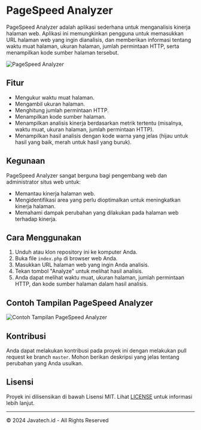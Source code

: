 # PageSpeed Analyzer

PageSpeed Analyzer adalah aplikasi sederhana untuk menganalisis kinerja halaman web. Aplikasi ini memungkinkan pengguna untuk memasukkan URL halaman web yang ingin dianalisis, dan memberikan informasi tentang waktu muat halaman, ukuran halaman, jumlah permintaan HTTP, serta menampilkan kode sumber halaman tersebut.

![PageSpeed Analyzer](https://i.ibb.co/B3H0Vg7/pagespeed.png)

## Fitur

- Mengukur waktu muat halaman.
- Mengambil ukuran halaman.
- Menghitung jumlah permintaan HTTP.
- Menampilkan kode sumber halaman.
- Menampilkan analisis kinerja berdasarkan metrik tertentu (misalnya, waktu muat, ukuran halaman, jumlah permintaan HTTP).
- Menampilkan hasil analisis dengan kode warna yang jelas (hijau untuk hasil yang baik, merah untuk hasil yang buruk).

## Kegunaan

PageSpeed Analyzer sangat berguna bagi pengembang web dan administrator situs web untuk:

- Memantau kinerja halaman web.
- Mengidentifikasi area yang perlu dioptimalkan untuk meningkatkan kinerja halaman.
- Memahami dampak perubahan yang dilakukan pada halaman web terhadap kinerja.

## Cara Menggunakan

1. Unduh atau klon repository ini ke komputer Anda.
2. Buka file `index.php` di browser web Anda.
3. Masukkan URL halaman web yang ingin Anda analisis.
4. Tekan tombol "Analyze" untuk melihat hasil analisis.
5. Anda dapat melihat waktu muat, ukuran halaman, jumlah permintaan HTTP, dan kode sumber halaman dalam hasil analisis.

## Contoh Tampilan PageSpeed Analyzer

![Contoh Tampilan PageSpeed Analyzer](https://i.ibb.co/vh3c585/pagespeed2.png)

## Kontribusi

Anda dapat melakukan kontribusi pada proyek ini dengan melakukan pull request ke branch `master`. Mohon berikan deskripsi yang jelas tentang perubahan yang Anda usulkan.

## Lisensi

Proyek ini dilisensikan di bawah Lisensi MIT. Lihat [LICENSE](LICENSE) untuk informasi lebih lanjut.

---

&copy; 2024 Javatech.id - All Rights Reserved
